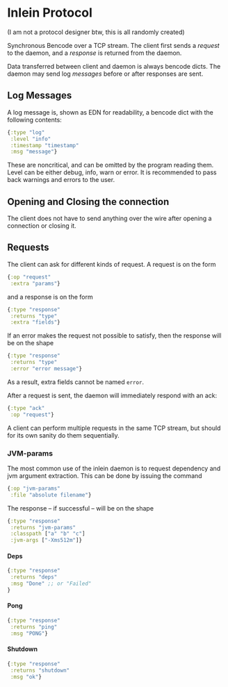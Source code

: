 # Inlein Protocol

(I am not a protocol designer btw, this is all randomly created)

Synchronous Bencode over a TCP stream. The client first sends a _request_ to the
daemon, and a _response_ is returned from the daemon.

Data transferred between client and daemon is always bencode dicts. The daemon
may send log _messages_ before or after responses are sent.

## Log Messages

A log message is, shown as EDN for readability, a bencode dict with the
following contents:

```clojure
{:type "log"
 :level "info"
 :timestamp "timestamp"
 :msg "message"}
```

These are noncritical, and can be omitted by the program reading them. Level can
be either debug, info, warn or error. It is recommended to pass back warnings
and errors to the user.

## Opening and Closing the connection

The client does not have to send anything over the wire after opening a
connection or closing it.

## Requests

The client can ask for different kinds of request. A request is on the form

```clj
{:op "request"
 :extra "params"}
```

and a response is on the form

```clj
{:type "response"
 :returns "type"
 :extra "fields"}
```

If an error makes the request not possible to satisfy, then the response will be
on the shape

```clj
{:type "response"
 :returns "type"
 :error "error message"}
```

As a result, extra fields cannot be named `error`.

After a request is sent, the daemon will immediately respond with an ack:

```clj
{:type "ack"
 :op "request"}
```

A client can perform multiple requests in the same TCP stream, but should for
its own sanity do them sequentially.

### JVM-params

The most common use of the inlein daemon is to request dependency and
jvm argument extraction. This can be done by issuing the command

```clj
{:op "jvm-params"
 :file "absolute filename"}
```

The response – if successful – will be on the shape

```clj
{:type "response"
 :returns "jvm-params"
 :classpath ["a" "b" "c"]
 :jvm-args ["-Xms512m"]}
```

#### Deps

```clj
{:type "response"
 :returns "deps"
 :msg "Done" ;; or "Failed"
}
```

#### Pong

```clj
{:type "response"
 :returns "ping"
 :msg "PONG"}
```

#### Shutdown

```clj
{:type "response"
 :returns "shutdown"
 :msg "ok"}
```
